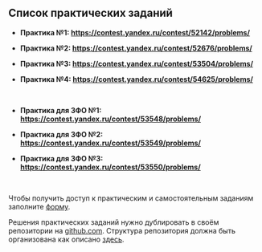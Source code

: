 ## Список практических заданий

- **Практика №1: https://contest.yandex.ru/contest/52142/problems/**

- **Практика №2: https://contest.yandex.ru/contest/52676/problems/**

- **Практика №3: https://contest.yandex.ru/contest/53504/problems/**

- **Практика №4: https://contest.yandex.ru/contest/54625/problems/**

<br>

- **Практика для ЗФО №1: https://contest.yandex.ru/contest/53548/problems/**

- **Практика для ЗФО №2: https://contest.yandex.ru/contest/53549/problems/**

- **Практика для ЗФО №3: https://contest.yandex.ru/contest/53550/problems/**

<br>

Чтобы получить доступ к практическим и самостоятельным заданиям заполните [форму](https://docs.google.com/forms/d/e/1FAIpQLSeMeLaCDmoZLlHI1ROi0F5p2QcMc_Z8fQ-kqXxd0_T57AuuJQ/viewform?usp=sf_link).

Решения практических заданий нужно дублировать в своём репозитории на [github.com](https://github.com/). Структура репозитория должна быть организована как описано [здесь](./repo_structure.md).

